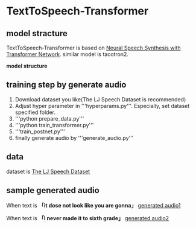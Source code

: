 # TextToSpeech-Transformer

## model stracture

TextToSpeech-Transformer is based on [Neural Speech Synthesis with Transformer Network](https://arxiv.org/abs/1809.08895).
similar model is tacotron2.

<b>model structure</b>


## training step by generate audio
1. Download dataset you like(The LJ Speech Dataset is recommended)
2. Adjust hyper parameter in '''hyperparams.py'''. Especially, set dataset specified folder.
3. '''python prepare_data.py'''
4. '''python train_transformer.py'''
5. '''train_postnet.py'''
6. finally generate audio by '''generate_audio.py'''


## data

dataset is [The LJ Speech Dataset](https://keithito.com/LJ-Speech-Dataset/)

## sample generated audio

When text is <b>「it dose not look like you are gonna」</b>
[generated audio1](https://www.instagram.com/p/CCDXhJBlqmr/?igshid=1dufrqobhvk0f)

When text is <b>「I never made it to sixth grade」</b>
[generated audio2](https://www.instagram.com/p/CCDXV6OFRYy/?igshid=6czncaupql0s)




